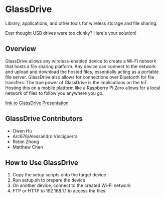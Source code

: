 # GlassDrive

Library, applications, and other tools for wireless storage and file sharing.

Ever thought USB drives were too clunky?  Here's your solution!

## Overview

GlassDrive allows any wireless-enabled device to create a Wi-Fi network that hosts a file sharing platform.
Any device can connect to the network and upload and download the hosted files, essentially acting as a portable file server.
GlassDrive also allows for connections over Bluetooth for file transfers.
The true power of GlassDrive is the implications on the IoT.  Hosting this on a mobile platform like a Raspberry Pi Zero allows for a local network of files to follow you anywhere you go.

[link to GlassDrive Presentation](docs.google.com/presentation/d/1jmPqJWfpy4Vwv8mXC_9CL_Uz1jTh0oOiqBDCjhPL5H4/edit?usp=sharingm)

## GlassDrive Contributors

* Owen Hu
* Arc676/Alessandro Vinciguerra
* Robin Zhong
* Matthew Chen

## How to Use GlassDrive

1. Copy the setup scripts onto the target device
1. Run setup.sh to prepare the device
1. On another device, connect to the created Wi-Fi network
1. FTP or HTTP to 192.168.1.1 to access the files


